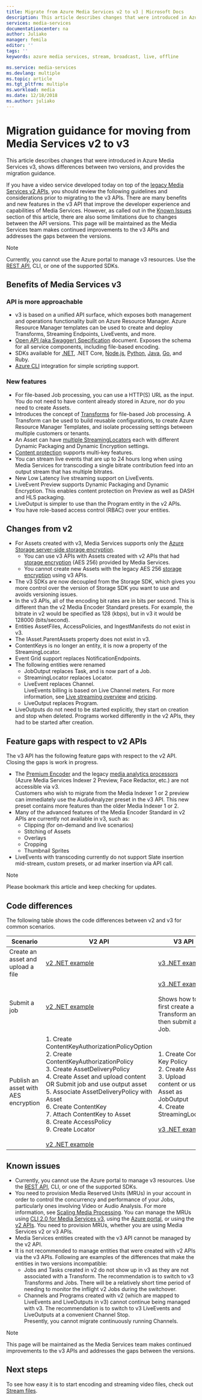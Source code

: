 ```yaml
---
title: Migrate from Azure Media Services v2 to v3 | Microsoft Docs
description: This article describes changes that were introduced in Azure Media Services v3 and shows differences between two versions.
services: media-services
documentationcenter: na
author: Juliako
manager: femila
editor: ''
tags: ''
keywords: azure media services, stream, broadcast, live, offline

ms.service: media-services
ms.devlang: multiple
ms.topic: article
ms.tgt_pltfrm: multiple
ms.workload: media
ms.date: 12/18/2018
ms.author: juliako
---
```


# Migration guidance for moving from Media Services v2 to v3

This article describes changes that were introduced in Azure Media Services v3, shows differences between two versions, and provides the migration guidance.

If you have a video service developed today on top of the [legacy Media Services v2 APIs](../previous/media-services-overview.md), you should review the following guidelines and considerations prior to migrating to the v3 APIs. There are many benefits and new features in the v3 API that improve the developer experience and capabilities of Media Services. However, as called out in the  [Known Issues](#known-issues) section of this article, there are also some limitations due to changes between the API versions. This page will be maintained as the Media Services team makes continued improvements to the v3 APIs and addresses the gaps between the versions. 

> [!NOTE]
> Currently, you cannot use the Azure portal to manage v3 resources. Use the [REST API](https://aka.ms/ams-v3-rest-sdk), CLI, or one of the supported SDKs.

## Benefits of Media Services v3

### API is more approachable

*  v3 is based on a unified API surface, which exposes both management and operations functionality built on Azure Resource Manager. Azure Resource Manager templates can be used to create and deploy Transforms, Streaming Endpoints, LiveEvents, and more.
* [Open API (aka Swagger) Specification](https://aka.ms/ams-v3-rest-sdk) document.
    Exposes the schema for all service components, including file-based encoding.
* SDKs available for [.NET](https://aka.ms/ams-v3-dotnet-ref), .NET Core, [Node.js](https://aka.ms/ams-v3-nodejs-ref), [Python](https://aka.ms/ams-v3-python-ref), [Java](https://aka.ms/ams-v3-java-ref), [Go](https://aka.ms/ams-v3-go-ref), and Ruby.
* [Azure CLI](https://aka.ms/ams-v3-cli-ref) integration for simple scripting support.

### New features

* For file-based Job processing, you can use a HTTP(S) URL as the input.
    You do not need to have content already stored in Azure, nor do you need to create Assets.
* Introduces the concept of [Transforms](transforms-jobs-concept.md) for file-based Job processing. A Transform can be used to build reusable configurations, to create Azure Resource Manager Templates, and isolate processing settings between multiple customers or tenants.
* An Asset can have [multiple StreamingLocators](streaming-locators-concept.md) each with different Dynamic Packaging and Dynamic Encryption settings.
* [Content protection](content-key-policy-concept.md) supports multi-key features.
* You can stream live events that are up to 24 hours long when using Media Services for transcoding a single bitrate contribution feed into an output stream that has multiple bitrates.
* New Low Latency live streaming support on LiveEvents.
* LiveEvent Preview supports Dynamic Packaging and Dynamic Encryption. This enables content protection on Preview as well as DASH and HLS packaging.
* LiveOutput is simpler to use than the Program entity in the v2 APIs. 
* You have role-based access control (RBAC) over your entities. 

## Changes from v2

* For Assets created with v3, Media Services supports only the [Azure Storage server-side storage encryption](https://docs.microsoft.com/azure/storage/common/storage-service-encryption).
    * You can use v3 APIs with Assets created with v2 APIs that had [storage encryption](../previous/media-services-rest-storage-encryption.md) (AES 256) provided by Media Services.
    * You cannot create new Assets with the legacy AES 256 [storage encryption](../previous/media-services-rest-storage-encryption.md) using v3 APIs.
* The v3 SDKs are now decoupled from the Storage SDK, which gives you more control over the version of Storage SDK you want to use and avoids versioning issues. 
* In the v3 APIs, all of the encoding bit rates are in bits per second. This is different than the v2 Media Encoder Standard presets. For example, the bitrate in v2 would be specified as 128 (kbps), but in v3 it would be 128000 (bits/second). 
* Entities AssetFiles, AccessPolicies, and IngestManifests do not exist in v3.
* The IAsset.ParentAssets property does not exist in v3.
* ContentKeys is no longer an entity, it is now a property of the StreamingLocator.
* Event Grid support replaces NotificationEndpoints.
* The following entities were renamed
    * JobOutput replaces Task, and is now part of a Job.
    * StreamingLocator replaces Locator.
    * LiveEvent replaces Channel.<br/>LiveEvents billing is based on Live Channel meters. For more information, see [Live streaming overview](live-streaming-overview.md#billing) and [pricing](https://azure.microsoft.com/pricing/details/media-services/).
    * LiveOutput replaces Program.
* LiveOutputs do not need to be started explicitly, they start on creation and stop when deleted. Programs worked differently in the v2 APIs, they had to be started after creation.

## Feature gaps with respect to v2 APIs

The v3 API has the following feature gaps with respect to the v2 API. Closing the gaps is work in progress.

* The [Premium Encoder](../previous/media-services-premium-workflow-encoder-formats.md) and the legacy [media analytics processors](../previous/media-services-analytics-overview.md) (Azure Media Services Indexer 2 Preview, Face Redactor, etc.) are not accessible via v3.<br/>Customers who wish to migrate from the Media Indexer 1 or 2 preview can immediately use the AudioAnalyzer preset in the v3 API.  This new preset contains more features than the older Media Indexer 1 or 2. 
* Many of the advanced features of the Media Encoder Standard in v2 APIs are currently not available in v3, such as:
    * Clipping (for on-demand and live scenarios)
    * Stitching of Assets
    * Overlays
    * Cropping
    * Thumbnail Sprites
* LiveEvents with transcoding currently do not support Slate insertion mid-stream, custom presets, or ad marker insertion via API call. 

> [!NOTE]
> Please bookmark this article and keep checking for updates.
 
## Code differences

The following table shows the code differences between v2 and v3 for common scenarios.

|Scenario|V2 API|V3 API|
|---|---|---|
|Create an asset and upload a file |[v2 .NET example](https://github.com/Azure-Samples/media-services-dotnet-dynamic-encryption-with-aes/blob/master/DynamicEncryptionWithAES/DynamicEncryptionWithAES/Program.cs#L113)|[v3 .NET example](https://github.com/Azure-Samples/media-services-v3-dotnet-tutorials/blob/master/AMSV3Tutorials/UploadEncodeAndStreamFiles/Program.cs#L169)|
|Submit a job|[v2 .NET example](https://github.com/Azure-Samples/media-services-dotnet-dynamic-encryption-with-aes/blob/master/DynamicEncryptionWithAES/DynamicEncryptionWithAES/Program.cs#L146)|[v3 .NET example](https://github.com/Azure-Samples/media-services-v3-dotnet-tutorials/blob/master/AMSV3Tutorials/UploadEncodeAndStreamFiles/Program.cs#L298)<br/><br/>Shows how to first create a Transform and then submit a Job.|
|Publish an asset with AES encryption |1. Create ContentKeyAuthorizationPolicyOption<br/>2. Create ContentKeyAuthorizationPolicy<br/>3. Create AssetDeliveryPolicy<br/>4. Create Asset and upload content OR Submit job and use output asset<br/>5. Associate AssetDeliveryPolicy with Asset<br/>6. Create ContentKey<br/>7. Attach ContentKey to Asset<br/>8. Create AccessPolicy<br/>9. Create Locator<br/><br/>[v2 .NET example](https://github.com/Azure-Samples/media-services-dotnet-dynamic-encryption-with-aes/blob/master/DynamicEncryptionWithAES/DynamicEncryptionWithAES/Program.cs#L64)|1. Create Content Key Policy<br/>2. Create Asset<br/>3. Upload content or use Asset as JobOutput<br/>4. Create StreamingLocator<br/><br/>[v3 .NET example](https://github.com/Azure-Samples/media-services-v3-dotnet-tutorials/blob/master/AMSV3Tutorials/EncryptWithAES/Program.cs#L105)|

## Known issues

* Currently, you cannot use the Azure portal to manage v3 resources. Use the [REST API](https://aka.ms/ams-v3-rest-sdk), CLI, or one of the supported SDKs.
* You need to provision Media Reserved Units (MRUs) in your account in order to control the concurrency and performance of your Jobs, particularly ones involving Video or Audio Analysis. For more information, see [Scaling Media Processing](../previous/media-services-scale-media-processing-overview.md). You can manage the MRUs using [CLI 2.0 for Media Services v3](media-reserved-units-cli-how-to.md), using the [Azure portal](../previous/media-services-portal-scale-media-processing.md), or using the[ v2 APIs](../previous/media-services-dotnet-encoding-units.md). You need to provision MRUs, whether you are using Media Services v2 or v3 APIs.
* Media Services entities created with the v3 API cannot be managed by the v2 API.  
* It is not recommended to manage entities that were created with v2 APIs via the v3 APIs. Following are examples of the differences that make the entities in two versions incompatible:   
    * Jobs and Tasks created in v2 do not show up in v3 as they are not associated with a Transform. The recommendation is to switch to v3 Transforms and Jobs. There will be a relatively short time period of needing to monitor the inflight v2 Jobs during the switchover.
    * Channels and Programs created with v2 (which are mapped to LiveEvents and LiveOutputs in v3) cannot continue being managed with v3. The recommendation is to switch to v3 LiveEvents and LiveOutputs at a convenient Channel Stop.<br/>Presently, you cannot migrate continuously running Channels.  

> [!NOTE]
> This page will be maintained as the Media Services team makes continued improvements to the v3 APIs and addresses the gaps between the versions.

## Next steps

To see how easy it is to start encoding and streaming video files, check out [Stream files](stream-files-dotnet-quickstart.md). 

